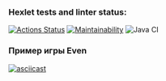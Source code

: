 ### Hexlet tests and linter status:
[![Actions Status](https://github.com/Sergoff1/java-project-lvl1/workflows/hexlet-check/badge.svg)](https://github.com/Sergoff1/java-project-lvl1/actions)
[![Maintainability](https://api.codeclimate.com/v1/badges/a99a88d28ad37a79dbf6/maintainability)](https://codeclimate.com/github/codeclimate/codeclimate/maintainability)
![Java CI](https://github.com/Sergoff1/java-project-lvl1/workflows/Java%20CI/badge.svg)

### Пример игры Even
[![asciicast](https://asciinema.org/a/QzIhjQtiXSABccPLunf8pafe2.svg)](https://asciinema.org/a/QzIhjQtiXSABccPLunf8pafe2)